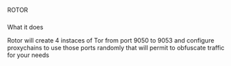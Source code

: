 ROTOR
#####

What it does

Rotor will create 4 instaces of Tor from port 9050 to 9053
and configure proxychains to use those ports randomly
that will permit to obfuscate traffic for your needs
